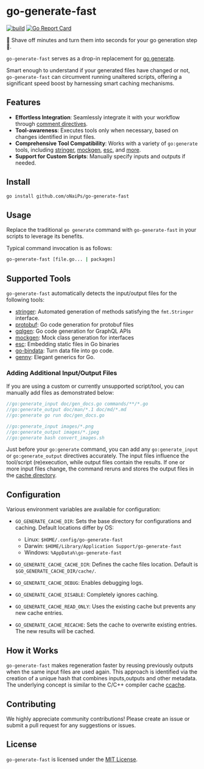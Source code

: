 # go-generate-fast

[![build](https://github.com/oNaiPs/go-generate-fast/actions/workflows/build.yml/badge.svg)](https://github.com/oNaiPs/go-generate-fast/actions?query=branch%main)
[![Go Report
Card](https://goreportcard.com/badge/github.com/oNaiPs/go-generate-fast)](https://goreportcard.com/report/github.com/oNaiPs/go-generate-fast)

🚀 Shave off minutes and turn them into seconds for your go generation step 🚀.

`go-generate-fast` serves as a drop-in replacement for [go
generate](https://pkg.go.dev/cmd/go#hdr-Generate_Go_files_by_processing_source).

Smart enough to understand if your generated files have changed or not,
`go-generate-fast` can circumvent running unaltered scripts, offering a
significant speed boost by harnessing smart caching mechanisms.

## Features

- **Effortless Integration**: Seamlessly integrate it with your workflow through
  [comment directives](#usage).
- **Tool-awareness**: Executes tools only when necessary, based on changes
  identified in input files.
- **Comprehensive Tool Compatibility**: Works with a variety of `go:generate`
  tools, including
  [stringer](https://godoc.org/golang.org/x/tools/cmd/stringer),
  [mockgen](https://github.com/golang/mock/tree/master/mockgen),
  [esc](https://github.com/mjibson/esc), and [more](#supported-tools).
- **Support for Custom Scripts**: Manually specify inputs and outputs if needed.

## Install

```bash
go install github.com/oNaiPs/go-generate-fast
```

## Usage

Replace the traditional `go generate` command with `go-generate-fast` in your
scripts to leverage its benefits.

Typical command invocation is as follows:
```bash
go-generate-fast [file.go... | packages]
```

## Supported Tools

`go-generate-fast` automatically detects the input/output files for the
following tools:

- [stringer](https://godoc.org/golang.org/x/tools/cmd/stringer): Automated
  generation of methods satisfying the `fmt.Stringer` interface.
- [protobuf](https://developers.google.com/protocol-buffers): Go code generation
  for protobuf files
- [gqlgen](https://gqlgen.com/): Go code generation for GraphQL APIs
- [mockgen](https://github.com/uber-go/mock): Mock class generation for
  interfaces
- [esc](https://github.com/mjibson/esc): Embedding static files in Go binaries
- [go-bindata](https://github.com/go-bindata/go-bindata): Turn data file into go
  code.
- [genny](https://github.com/cheekybits/genny): Elegant generics for Go.

### Adding Additional Input/Output Files

If you are using a custom or currently unsupported script/tool, you can manually
add files as demonstrated below:

```go
//go:generate_input doc/gen_docs.go commands/**/*.go
//go:generate_output doc/man/*.1 doc/md/*.md
//go:generate go run doc/gen_docs.go

//go:generate_input images/*.png
//go:generate_output images/*.jpeg
//go:generate bash convert_images.sh
```

Just before your `go:generate` command, you can add any `go:generate_input` or
`go:generate_output` directives accurately. The input files influence the
tool/script (re)execution, while output files contain the results. If one or
more input files change, the command reruns and stores the output files in the
[cache directory](#configuration).

## Configuration

Various environment variables are available for configuration:

- `GO_GENERATE_CACHE_DIR`: Sets the base directory for configurations and
  caching. Default locations differ by OS:
   - Linux: `$HOME/.config/go-generate-fast`
   - Darwin: `$HOME/Library/Application Support/go-generate-fast`
   - Windows: `%AppData%\go-generate-fast`

- `GO_GENERATE_CACHE_CACHE_DIR`: Defines the cache files location. Default is
  `$GO_GENERATE_CACHE_DIR/cache/`.
- `GO_GENERATE_CACHE_DEBUG`: Enables debugging logs.
- `GO_GENERATE_CACHE_DISABLE`: Completely ignores caching.
- `GO_GENERATE_CACHE_READ_ONLY`: Uses the existing cache but prevents any new
  cache entries.
- `GO_GENERATE_CACHE_RECACHE`: Sets the cache to overwrite existing entries. The
  new results will be cached.

## How it Works

`go-generate-fast` makes regeneration faster by reusing previously outputs when
the same input files are used again. This approach is identified via the
creation of a unique hash that combines inputs,outputs and other metadata. The
underlying concept is similar to the C/C++ compiler cache
[ccache](https://ccache.dev/).

## Contributing

We highly appreciate community contributions! Please create an issue or submit a
pull request for any suggestions or issues.

## License

`go-generate-fast` is licensed under the [MIT License](LICENSE).